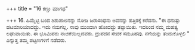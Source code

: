 +++
title = "16 ಕಣ್ಡು ಮಾಗಧ"

+++
16. ಹಿಮ್ಮೆಟ್ಟಿ ಬಂದ ಶಿಶುಪಾಲನನ್ನು ನೋಡಿ ಜರಾಸಂಧನು ಅವನನ್ನು ಹತ್ತಿರಕ್ಕೆ ಕರೆದನು. "ಈ ಧನುಸ್ಸು ಹಟಮಾರಿಯಾದದ್ದು. ಇದು ನಮಗಲ್ಲ. ನಾವು ಮುಂದಾಗಿ ಹೋದದ್ದು ತಪ್ಪಾಯಿತು. ಇದರಿಂದ ನಮ್ಮ ಮಹತ್ವ ಲಘುವಾಯಿತು. ಈ ಭೂಮಿಪರು ನಾಚಿಕೆಯಿಲ್ಲದವರು. ದ್ರುಪದನ ಸೇವಕ ಸಮೂಹವು. ನಗೆಯನ್ನು ತಂದುಕೊಳ್ಳಲಿ " ಎನ್ನುತ್ತ ತಮ್ಮ ಪಟ್ಟಣಗಳಿಗೆ ನಡೆದರು.